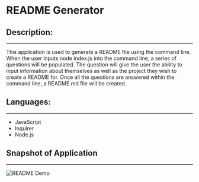 # README Generator

## Description:

---

This application is used to generate a README file using the command line. When the user inputs node index.js into the command line, a series of questions will be populated. The question will give the user the ability to input information about themselves as well as the project they wish to create a README for. Once all the questions are answered within the command line, a README.md file will be created.

## Languages:

---

- JavaScript
- Inquirer
- Node.js

## Snapshot of Application

---

![README Demo](https://user-images.githubusercontent.com/108437661/192172473-569eeff2-420b-4b02-a9d9-680d864fbd26.png)

